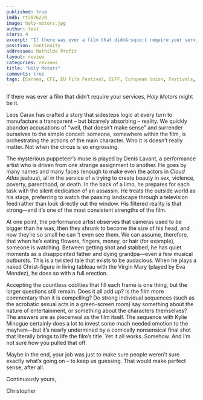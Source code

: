 ```yaml
---
published: true
imdb: tt2076220
image: holy-motors.jpg
author: test 
stars: 4
excerpt: "If there was ever a film that didn&rsquo;t require your services, <em>Holy Motors</em> might be it."
position: Continuity
addressee: Mathilde Profit
layout: review
categories: reviews
title: "Holy Motors"
comments: true
tags: [Cannes, CFI, EU Film Festival, EUFF, European Union, Festivals, Foreign, France, French, Holy Motors, Leos Caraz]
---
```

<p>If there was ever a film that didn&rsquo;t require your services, <em>Holy Motors</em> might be it.</p>
<p>Leos Carax has crafted a story that sidesteps logic at every turn to manufacture a transparent &ndash; but bizarrely absorbing &ndash; reality. We quickly abandon accusations of &ldquo;well, that doesn&rsquo;t make sense&rdquo; and surrender ourselves to the simple conceit: someone, somewhere within the film, is orchestrating the actions of the main character. Who it is doesn&rsquo;t really matter. Not when the circus is so engrossing.</p>
<p>The mysterious puppeteer&rsquo;s muse is played by Denis Lavant, a performance artist who is driven from one strange assignment to another. He goes by many names and many faces (enough to make even the actors in <em>Cloud Atlas</em> jealous), all in the service of a trying to create beauty in sex, violence, poverty, parenthood, or death. In the back of a limo, he prepares for each task with the silent dedication of an assassin. He treats the outside world as his stage, preferring to watch the passing landscape through a television feed rather than look directly out the window. His filtered reality is that strong&mdash;and it&rsquo;s one of the most consistent strengths of the film.</p>
<p>At one point, the performance artist observes that cameras used to be bigger than he was, then they shrunk to become the size of his head, and now they&rsquo;re so small he can &lsquo;t even see them. We can assume, therefore, that when he&rsquo;s eating flowers, fingers, money, or hair (for example), someone is watching. Between getting shot and stabbed, he has quiet moments as a disappointed father and dying grandpa&mdash;even a few musical outbursts. This is a twisted tale that exists to be audacious. When he plays a naked Christ-figure in living tableau with the Virgin Mary (played by Eva Mendez), he does so with a full erection.</p>
<p>Accepting the countless oddities that fill each frame is one thing, but the larger questions still remain. Does it all add up? Is the film more commentary than it is compelling? Do strong individual sequences (such as the acrobatic sexual acts in a green-screen room) say something about the nature of entertainment, or something about the characters themselves? The answers are as piecemeal as the film itself. The sequence with Kylie Minogue certainly does a lot to invest some much needed emotion to the mayhem&mdash;but it&rsquo;s nearly undermined by a comically nonsensical final shot that literally brings to life the film&rsquo;s title. Yet it all works. Somehow. And I&rsquo;m not sure how you pulled that off.</p>
<p>Maybe in the end, your job was just to make sure people weren&rsquo;t sure exactly what&rsquo;s going on &ndash; to keep us guessing. That would make perfect sense, after all.</p>
<p>Continuously yours,</p>
<p>Christopher</p>